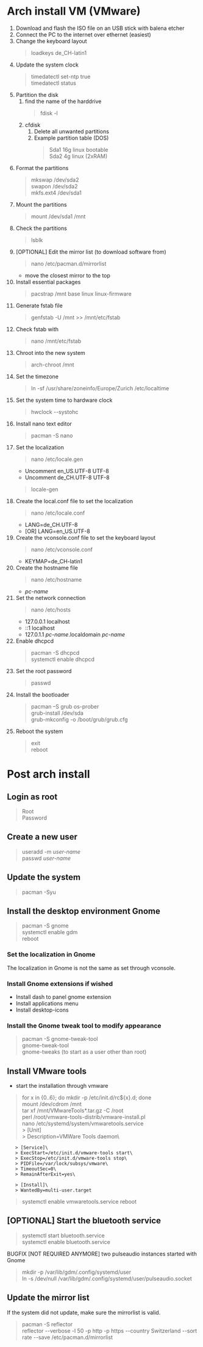 # Arch install VM (VMware)

1. Download and flash the ISO file on an USB stick with balena etcher
1. Connect the PC to the internet over ethernet (easiest)
1. Change the keyboard layout
   > loadkeys de_CH-latin1
1. Update the system clock
   > timedatectl set-ntp true\
   > timedatectl status
1. Partition the disk
   1. find the name of the harddrive
      > fdisk -l
   1. cfdisk
      1. Delete all unwanted partitions
      1. Example partition table (DOS)
         > Sda1 16g linux bootable\
         > Sda2 4g linux (2xRAM)
1. Format the partitions
   > mkswap /dev/sda2\
   > swapon /dev/sda2\
   > mkfs.ext4 /dev/sda1
1. Mount the partitions
   > mount /dev/sda1 /mnt
1. Check the partitions
   > lsblk
1. [OPTIONAL] Edit the mirror list (to download software from)
   > nano /etc/pacman.d/mirrorlist
   * move the closest mirror to the top
1. Install essential packages
   > pacstrap /mnt base linux linux-firmware
1. Generate fstab file
   > genfstab -U /mnt >> /mnt/etc/fstab
1. Check fstab with
   > nano /mnt/etc/fstab
1. Chroot into the new system
   > arch-chroot /mnt
1. Set the timezone
   > ln -sf /usr/share/zoneinfo/Europe/Zurich /etc/localtime
1. Set the system time to hardware clock
   > hwclock --systohc
1. Install nano text editor
   > pacman -S nano
1. Set the localization
   > nano /etc/locale.gen
   * Uncomment en_US.UTF-8 UTF-8
   * Uncomment de_CH.UTF-8 UTF-8
   > locale-gen
1. Create the local.conf file to set the localization
   > nano /etc/locale.conf
   * LANG=de_CH.UTF-8
   * [OR] LANG=en_US.UTF-8
1. Create the vconsole.conf file to set the keyboard layout
   > nano /etc/vconsole.conf
   * KEYMAP=de_CH-latin1
1. Create the hostname file
   > nano /etc/hostname
   * *pc-name*
1. Set the network connection
   > nano /etc/hosts
   * 127.0.0.1 localhost
   * ::1 localhost
   * 127.0.1.1 *pc-name*.localdomain *pc-name*
1. Enable dhcpcd
   > pacman -S dhcpcd\
   > systemctl enable dhcpcd
1. Set the root password
   > passwd
1. Install the bootloader
   > pacman –S grub os-prober\
   > grub-install /dev/sda\
   > grub-mkconfig -o /boot/grub/grub.cfg
1. Reboot the system
   > exit\
   > reboot

# Post arch install

## Login as root
   > Root\
   > Password

## Create a new user
   > useradd -m *user-name*\
   > passwd *user-name*

## Update the system
   > pacman -Syu

## Install the desktop environment Gnome
   > pacman -S gnome\
   > systemctl enable gdm\
   > reboot
### Set the localization in Gnome
   The localization in Gnome is not the same as set through vconsole.
### Install Gnome extensions if wished
   * Install dash to panel gnome extension
   * Install applications menu
   * Install desktop-icons
### Install the Gnome tweak tool to modify appearance
   > pacman -S gnome-tweak-tool\
   > gnome-tweak-tool\
   > gnome-tweaks (to start as a user other than root)

## Install VMware tools
   * start the installation through vmware
   > for x in {0..6}; do mkdir -p /etc/init.d/rc${x}.d; done\
   > mount /dev/cdrom /mnt\
   > tar xf /mnt/VMwareTools*.tar.gz -C /root\
   > perl /root/vmware-tools-distrib/vmware-install.pl\
   > nano /etc/systemd/system/vmwaretools.service\
       > [Unit]\
       > Description=VMWare Tools daemon\

       > [Service]\
       > ExecStart=/etc/init.d/vmware-tools start\
       > ExecStop=/etc/init.d/vmware-tools stop\
       > PIDFile=/var/lock/subsys/vmware\
       > TimeoutSec=0\
       > RemainAfterExit=yes\
 
       > [Install]\
       > WantedBy=multi-user.target
   > systemctl enable vmwaretools.service
   > reboot

## [OPTIONAL] Start the bluetooth service
> systemctl start bluetooth.service\
> systemctl enable bluetooth.service

BUGFIX [NOT REQUIRED ANYMORE] two pulseaudio instances started with Gnome
> mkdir -p  /var/lib/gdm/.config/systemd/user\
> ln -s /dev/null  /var/lib/gdm/.config/systemd/user/pulseaudio.socket

## Update the mirror list
If the system did not update, make sure the mirrorlist is valid.

   > pacman -S reflector\
   > reflector --verbose -l 50 -p http -p https --country Switzerland --sort rate --save /etc/pacman.d/mirrorlist
